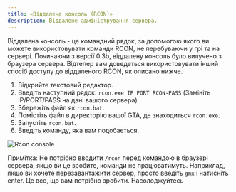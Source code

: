 ```yaml
---
title: «Віддалена консоль (RCON)»
description: Віддалене адміністрування сервера.
---
```


Віддалена консоль - це командний рядок, за допомогою якого ви можете використовувати команди RCON, не перебуваючи у грі та на сервері. Починаючи з версії 0.3b, віддалену консоль було вилучено з браузера сервера. Відтепер вам доведеться використовувати інший спосіб доступу до віддаленого RCON, як описано нижче.

1. Відкрийте текстовий редактор.
2. Введіть наступний рядок: `rcon.exe IP PORT RCON-PASS` (Замініть IP/PORT/PASS на дані вашого сервера)
3. Збережіть файл як `rcon.bat`.
4. Помістіть файл в директорію вашої GTA, де знаходиться `rcon.exe`.
5. Запустіть `rcon.bat`.
6. Введіть команду, яка вам подобається.

![Rcon console](/images/server/rcon.jpg)

Примітка: Не потрібно вводити `/rcon` перед командою в браузері сервера, якщо ви це зробите, команди не працюватимуть. Наприклад, якщо ви хочете перезавантажити сервер, просто введіть `gmx` і натисніть enter. Це все, що вам потрібно зробити. Насолоджуйтесь


